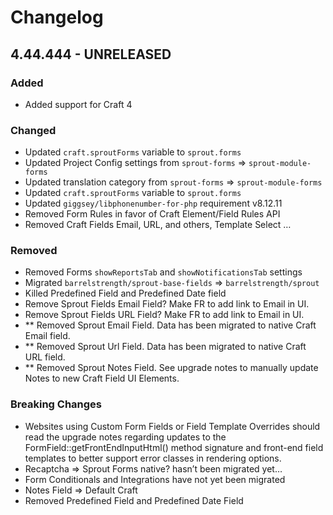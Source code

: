 # Changelog

## 4.44.444 - UNRELEASED

### Added

- Added support for Craft 4

### Changed

- Updated `craft.sproutForms` variable to `sprout.forms`
- Updated Project Config settings from `sprout-forms` => `sprout-module-forms`
- Updated translation category from `sprout-forms` => `sprout-module-forms`
- Updated `craft.sproutForms` variable to `sprout.forms`
- Updated `giggsey/libphonenumber-for-php` requirement v8.12.11
- Removed Form Rules in favor of Craft Element/Field Rules API
- Removed Craft Fields Email, URL, and others, Template Select …

### Removed

- Removed Forms `showReportsTab` and `showNotificationsTab` settings
- Migrated `barrelstrength/sprout-base-fields` => `barrelstrength/sprout`
- Killed Predefined Field and Predefined Date field
- Remove Sprout Fields Email Field? Make FR to add link to Email in UI.
- Remove Sprout Fields URL Field? Make FR to add link to Email in UI.
- ** Removed Sprout Email Field. Data has been migrated to native Craft Email
  field.
- ** Removed Sprout Url Field. Data has been migrated to native Craft URL field.
- ** Removed Sprout Notes Field. See upgrade notes to manually update Notes to
  new Craft Field UI Elements.

### Breaking Changes

- Websites using Custom Form Fields or Field Template Overrides should read the
  upgrade notes regarding updates to the FormField::getFrontEndInputHtml()
  method signature and front-end field templates to better support error classes
  in rendering options.
- Recaptcha ⇒ Sprout Forms native? hasn’t been migrated yet…
- Form Conditionals and Integrations have not yet been migrated
- Notes Field ⇒ Default Craft
- Removed Predefined Field and Predefined Date Field

